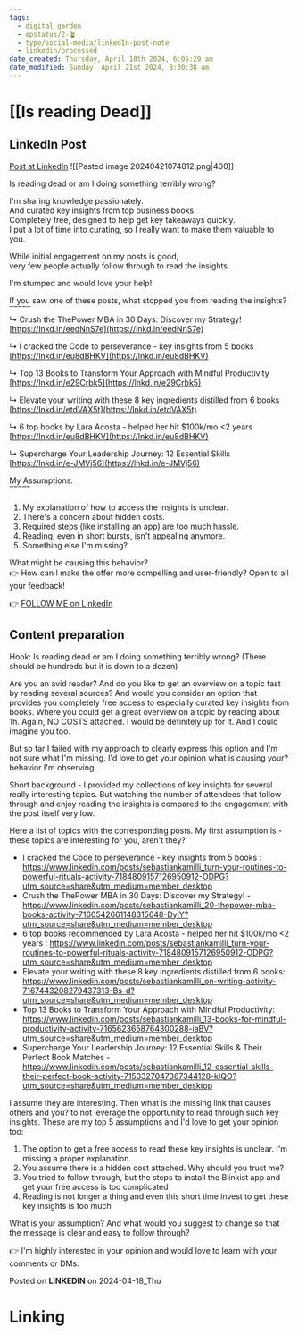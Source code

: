```yaml
---
tags:
  - digital_garden
  - epstatus/2-🪴
  - type/social-media/linkedIn-post-note
  - linkedin/processed
date_created: Thursday, April 18th 2024, 6:05:29 am
date_modified: Sunday, April 21st 2024, 8:30:38 am
---
```

# [[Is reading Dead]]
## LinkedIn Post
[Post at LinkedIn](https://www.linkedin.com/posts/sebastiankamilli_is-reading-dead-or-am-i-doing-something-terribly-activity-7186619556642107393-_2_M?utm_source=share&utm_medium=member_desktop)
![[Pasted image 20240421074812.png|400]]

Is reading dead or am I doing something terribly wrong?  
  
I'm sharing knowledge passionately.  
And curated key insights from top business books.  
Completely free, designed to help get key takeaways quickly.  
I put a lot of time into curating, so I really want to make them valuable to you.  
  
While initial engagement on my posts is good,  
very few people actually follow through to read the insights.  
  
I'm stumped and would love your help!  
  
If you saw one of these posts, what stopped you from reading the insights?  
‾‾‾‾‾  
↳ Crush the ThePower MBA in 30 Days: Discover my Strategy!  
[https://lnkd.in/eedNnS7e](https://lnkd.in/eedNnS7e)  
  
↳ I cracked the Code to perseverance - key insights from 5 books  
[https://lnkd.in/eu8dBHKV](https://lnkd.in/eu8dBHKV)  
  
↳ Top 13 Books to Transform Your Approach with Mindful Productivity  
[https://lnkd.in/e29Crbk5](https://lnkd.in/e29Crbk5)  
  
↳ Elevate your writing with these 8 key ingredients distilled from 6 books  
[https://lnkd.in/etdVAX5t](https://lnkd.in/etdVAX5t)  
  
↳ 6 top books by Lara Acosta - helped her hit $100k/mo <2 years  
[https://lnkd.in/eu8dBHKV](https://lnkd.in/eu8dBHKV)  
  
↳ Supercharge Your Leadership Journey: 12 Essential Skills  
[https://lnkd.in/e-JMVj56](https://lnkd.in/e-JMVj56)  
  
My Assumptions:  
‾‾‾‾‾  
1) My explanation of how to access the insights is unclear.  
2) There's a concern about hidden costs.  
3) Required steps (like installing an app) are too much hassle.  
4) Reading, even in short bursts, isn't appealing anymore.  
5) Something else I'm missing?  
  
What might be causing this behavior?  
👉 How can I make the offer more compelling and user-friendly? Open to all your feedback!

👉 [FOLLOW ME on LinkedIn](https://www.linkedin.com/comm/mynetwork/discovery-see-all?usecase=PEOPLE_FOLLOWS&followMember=sebastiankamilli)

## Content preparation

Hook:
Is reading dead or am I doing something terribly wrong?
(There should be hundreds but it is down to a dozen)

Are you an avid reader? And do you like to get an overview on a topic fast by reading several sources? And would you consider an option that provides you completely free access to especially curated key insights from books. Where you could get a great overview on a topic by reading about 1h. Again, NO COSTS attached.
I would be definitely up for it. And I could imagine you too. 

But so far I failed with my approach to clearly express this option and I'm not sure what I'm missing.  I'd love to get your opinion what is causing your? behavior I'm observing. 

Short background - I provided my collections of key insights for several really interesting topics. But watching the number of attendees that follow through and enjoy reading the insights is compared to the engagement with the post itself very low. 

Here a list of topics with the corresponding posts. My first assumption is - these topics are interesting for you, aren't they?
+ I cracked the Code to perseverance - key insights from 5 books : https://www.linkedin.com/posts/sebastiankamilli_turn-your-routines-to-powerful-rituals-activity-7184809157126950912-ODPG?utm_source=share&utm_medium=member_desktop
+ Crush the ThePower MBA in 30 Days: Discover my Strategy! - https://www.linkedin.com/posts/sebastiankamilli_20-thepower-mba-books-activity-7160542661148315648-DyiY?utm_source=share&utm_medium=member_desktop
+ 6 top books recommended by Lara Acosta - helped her hit $100k/mo <2 years : https://www.linkedin.com/posts/sebastiankamilli_turn-your-routines-to-powerful-rituals-activity-7184809157126950912-ODPG?utm_source=share&utm_medium=member_desktop
+ Elevate your writing with these 8 key ingredients distilled from 6 books: https://www.linkedin.com/posts/sebastiankamilli_on-writing-activity-7167443208279437313-Bs-d?utm_source=share&utm_medium=member_desktop
+ Top 13 Books to Transform Your Approach with Mindful Productivity: https://www.linkedin.com/posts/sebastiankamilli_13-books-for-mindful-productivity-activity-7165623658764300288-iaBV?utm_source=share&utm_medium=member_desktop
+ Supercharge Your Leadership Journey: 12 Essential Skills & Their Perfect Book Matches - https://www.linkedin.com/posts/sebastiankamilli_12-essential-skills-their-perfect-book-activity-7153327047367344128-kIQO?utm_source=share&utm_medium=member_desktop

I assume they are interesting. Then what is the missing link that causes others and you? to not leverage the opportunity to read through such key insights. These are my top 5 assumptions and I'd love to get your opinion too:

1) The option to get a free access to read these key insights is unclear. I'm missing a proper explanation.
2) You assume there is a hidden cost attached. Why should you trust me?
3) You tried to follow through, but the steps to install the Blinkist app and get your free access is too complicated
4) Reading is not longer a thing and even this short time invest to get these key insights is too much

What is your assumption? And what would you suggest to change so that the message is clear and easy to follow through?

👉 I'm highly interested in your opinion and would love to learn with your comments or DMs. 

Posted on **LINKEDIN** on 2024-04-18_Thu
# Linking